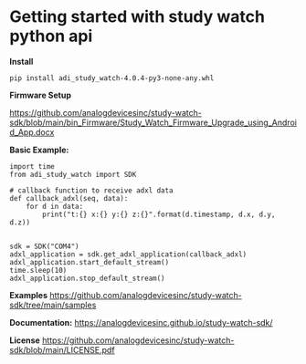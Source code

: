 # Getting started with study watch python api

**Install**

    pip install adi_study_watch-4.0.4-py3-none-any.whl

**Firmware Setup**

https://github.com/analogdevicesinc/study-watch-sdk/blob/main/bin_Firmware/Study_Watch_Firmware_Upgrade_using_Android_App.docx

**Basic Example:**

    import time
    from adi_study_watch import SDK
    
    # callback function to receive adxl data
    def callback_adxl(seq, data):
        for d in data:
            print("t:{} x:{} y:{} z:{}".format(d.timestamp, d.x, d.y, d.z))


    sdk = SDK("COM4")
    adxl_application = sdk.get_adxl_application(callback_adxl)
    adxl_application.start_default_stream()
    time.sleep(10)
    adxl_application.stop_default_stream()
    
    
**Examples**
https://github.com/analogdevicesinc/study-watch-sdk/tree/main/samples

**Documentation:**
https://analogdevicesinc.github.io/study-watch-sdk/

**License**
https://github.com/analogdevicesinc/study-watch-sdk/blob/main/LICENSE.pdf


